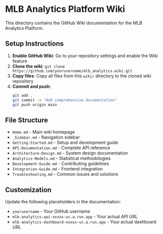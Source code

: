 # MLB Analytics Platform Wiki

This directory contains the GitHub Wiki documentation for the MLB Analytics Platform.

## Setup Instructions

1. **Enable GitHub Wiki**: Go to your repository settings and enable the Wiki feature
2. **Clone the wiki**: `git clone https://github.com/yourusername/mlb_analytics.wiki.git`
3. **Copy files**: Copy all files from this `wiki/` directory to the cloned wiki repository
4. **Commit and push**: 
   ```bash
   git add .
   git commit -m "Add comprehensive documentation"
   git push origin main
   ```

## File Structure

- `Home.md` - Main wiki homepage
- `_Sidebar.md` - Navigation sidebar
- `Getting-Started.md` - Setup and development guide
- `API-Documentation.md` - Complete API reference
- `Architecture-Design.md` - System design documentation
- `Analytics-Models.md` - Statistical methodologies
- `Development-Guide.md` - Contributing guidelines
- `Integration-Guide.md` - Frontend integration
- `Troubleshooting.md` - Common issues and solutions

## Customization

Update the following placeholders in the documentation:
- `yourusername` - Your GitHub username
- `mlb-analytics-api-xxxxx-uc.a.run.app` - Your actual API URL
- `mlb-analytics-dashboard-xxxxx-uc.a.run.app` - Your actual dashboard URL
